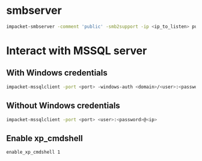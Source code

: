 # smbserver
```sh
impacket-smbserver -comment 'public' -smb2support -ip <ip_to_listen> public /tmp
```

# Interact with MSSQL server
## With Windows credentials
```sh
impacket-mssqlclient -port <port> -windows-auth <domain>/<user>:<password>@<ip>
```

## Without Windows credentials
```sh
impacket-mssqlclient -port <port> <user>:<password>@<ip>
```

## Enable xp_cmdshell
```sh
enable_xp_cmdshell 1
```

